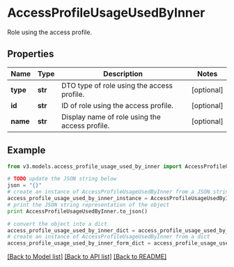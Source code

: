 # AccessProfileUsageUsedByInner

Role using the access profile.

## Properties
Name | Type | Description | Notes
------------ | ------------- | ------------- | -------------
**type** | **str** | DTO type of role using the access profile. | [optional] 
**id** | **str** | ID of role using the access profile. | [optional] 
**name** | **str** | Display name of role using the access profile. | [optional] 

## Example

```python
from v3.models.access_profile_usage_used_by_inner import AccessProfileUsageUsedByInner

# TODO update the JSON string below
json = "{}"
# create an instance of AccessProfileUsageUsedByInner from a JSON string
access_profile_usage_used_by_inner_instance = AccessProfileUsageUsedByInner.from_json(json)
# print the JSON string representation of the object
print AccessProfileUsageUsedByInner.to_json()

# convert the object into a dict
access_profile_usage_used_by_inner_dict = access_profile_usage_used_by_inner_instance.to_dict()
# create an instance of AccessProfileUsageUsedByInner from a dict
access_profile_usage_used_by_inner_form_dict = access_profile_usage_used_by_inner.from_dict(access_profile_usage_used_by_inner_dict)
```
[[Back to Model list]](../README.md#documentation-for-models) [[Back to API list]](../README.md#documentation-for-api-endpoints) [[Back to README]](../README.md)


